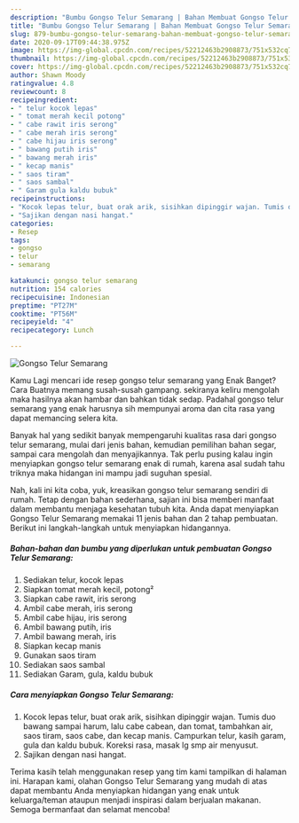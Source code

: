 ```yaml
---
description: "Bumbu Gongso Telur Semarang | Bahan Membuat Gongso Telur Semarang Yang Enak Dan Mudah"
title: "Bumbu Gongso Telur Semarang | Bahan Membuat Gongso Telur Semarang Yang Enak Dan Mudah"
slug: 879-bumbu-gongso-telur-semarang-bahan-membuat-gongso-telur-semarang-yang-enak-dan-mudah
date: 2020-09-17T09:44:38.975Z
image: https://img-global.cpcdn.com/recipes/52212463b2908873/751x532cq70/gongso-telur-semarang-foto-resep-utama.jpg
thumbnail: https://img-global.cpcdn.com/recipes/52212463b2908873/751x532cq70/gongso-telur-semarang-foto-resep-utama.jpg
cover: https://img-global.cpcdn.com/recipes/52212463b2908873/751x532cq70/gongso-telur-semarang-foto-resep-utama.jpg
author: Shawn Moody
ratingvalue: 4.8
reviewcount: 8
recipeingredient:
- " telur kocok lepas"
- " tomat merah kecil potong"
- " cabe rawit iris serong"
- " cabe merah iris serong"
- " cabe hijau iris serong"
- " bawang putih iris"
- " bawang merah iris"
- " kecap manis"
- " saos tiram"
- " saos sambal"
- " Garam gula kaldu bubuk"
recipeinstructions:
- "Kocok lepas telur, buat orak arik, sisihkan dipinggir wajan. Tumis duo bawang sampai harum, lalu cabe cabean, dan tomat, tambahkan air, saos tiram, saos cabe, dan kecap manis. Campurkan telur, kasih garam, gula dan kaldu bubuk. Koreksi rasa, masak lg smp air menyusut."
- "Sajikan dengan nasi hangat."
categories:
- Resep
tags:
- gongso
- telur
- semarang

katakunci: gongso telur semarang 
nutrition: 154 calories
recipecuisine: Indonesian
preptime: "PT27M"
cooktime: "PT56M"
recipeyield: "4"
recipecategory: Lunch

---
```



![Gongso Telur Semarang](https://img-global.cpcdn.com/recipes/52212463b2908873/751x532cq70/gongso-telur-semarang-foto-resep-utama.jpg)

Kamu Lagi mencari ide resep gongso telur semarang yang Enak Banget? Cara Buatnya memang susah-susah gampang. sekiranya keliru mengolah maka hasilnya akan hambar dan bahkan tidak sedap. Padahal gongso telur semarang yang enak harusnya sih mempunyai aroma dan cita rasa yang dapat memancing selera kita.

Banyak hal yang sedikit banyak mempengaruhi kualitas rasa dari gongso telur semarang, mulai dari jenis bahan, kemudian pemilihan bahan segar, sampai cara mengolah dan menyajikannya. Tak perlu pusing kalau ingin menyiapkan gongso telur semarang enak di rumah, karena asal sudah tahu triknya maka hidangan ini mampu jadi suguhan spesial.




Nah, kali ini kita coba, yuk, kreasikan gongso telur semarang sendiri di rumah. Tetap dengan bahan sederhana, sajian ini bisa memberi manfaat dalam membantu menjaga kesehatan tubuh kita. Anda dapat menyiapkan Gongso Telur Semarang memakai 11 jenis bahan dan 2 tahap pembuatan. Berikut ini langkah-langkah untuk menyiapkan hidangannya.

<!--inarticleads1-->

##### Bahan-bahan dan bumbu yang diperlukan untuk pembuatan Gongso Telur Semarang:

1. Sediakan  telur, kocok lepas
1. Siapkan  tomat merah kecil, potong²
1. Siapkan  cabe rawit, iris serong
1. Ambil  cabe merah, iris serong
1. Ambil  cabe hijau, iris serong
1. Ambil  bawang putih, iris
1. Ambil  bawang merah, iris
1. Siapkan  kecap manis
1. Gunakan  saos tiram
1. Sediakan  saos sambal
1. Sediakan  Garam, gula, kaldu bubuk




<!--inarticleads2-->

##### Cara menyiapkan Gongso Telur Semarang:

1. Kocok lepas telur, buat orak arik, sisihkan dipinggir wajan. Tumis duo bawang sampai harum, lalu cabe cabean, dan tomat, tambahkan air, saos tiram, saos cabe, dan kecap manis. Campurkan telur, kasih garam, gula dan kaldu bubuk. Koreksi rasa, masak lg smp air menyusut.
1. Sajikan dengan nasi hangat.




Terima kasih telah menggunakan resep yang tim kami tampilkan di halaman ini. Harapan kami, olahan Gongso Telur Semarang yang mudah di atas dapat membantu Anda menyiapkan hidangan yang enak untuk keluarga/teman ataupun menjadi inspirasi dalam berjualan makanan. Semoga bermanfaat dan selamat mencoba!
